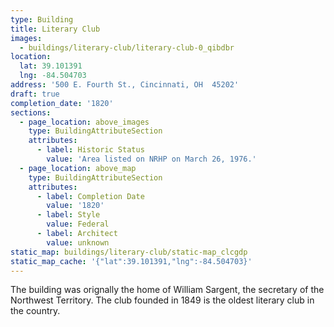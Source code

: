 ```yaml
---
type: Building
title: Literary Club
images:
  - buildings/literary-club/literary-club-0_qibdbr
location:
  lat: 39.101391
  lng: -84.504703
address: '500 E. Fourth St., Cincinnati, OH  45202'
draft: true
completion_date: '1820'
sections:
  - page_location: above_images
    type: BuildingAttributeSection
    attributes:
      - label: Historic Status
        value: 'Area listed on NRHP on March 26, 1976.'
  - page_location: above_map
    type: BuildingAttributeSection
    attributes:
      - label: Completion Date
        value: '1820'
      - label: Style
        value: Federal
      - label: Architect
        value: unknown
static_map: buildings/literary-club/static-map_clcgdp
static_map_cache: '{"lat":39.101391,"lng":-84.504703}'
---
```


The building was orignally the home of William Sargent, the secretary of the Northwest Territory. The club founded in 1849 is the oldest literary club in the country.
